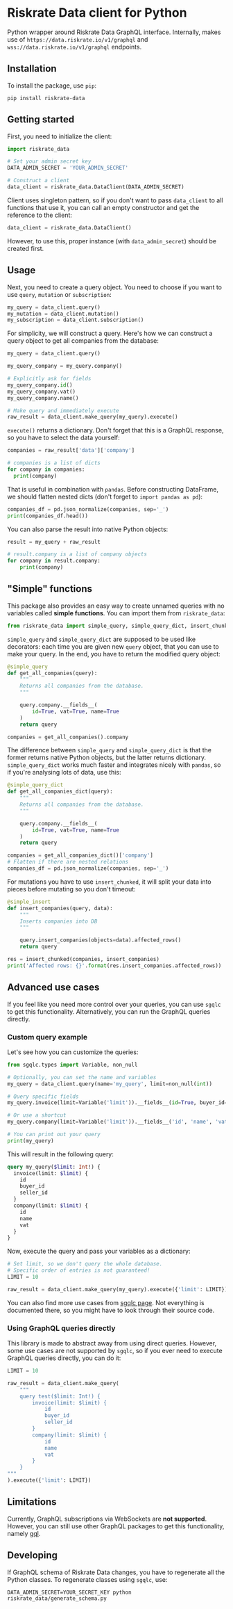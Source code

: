 # Riskrate Data client for Python

Python wrapper around Riskrate Data GraphQL interface. Internally, makes use of `https://data.riskrate.io/v1/graphql` and `wss://data.riskrate.io/v1/graphql` endpoints.

## Installation

To install the package, use `pip`:

```shell
pip install riskrate-data
```

## Getting started

First, you need to initialize the client:

```python
import riskrate_data

# Set your admin secret key
DATA_ADMIN_SECRET = 'YOUR_ADMIN_SECRET'

# Construct a client
data_client = riskrate_data.DataClient(DATA_ADMIN_SECRET)
```

Client uses singleton pattern, so if you don't want to pass `data_client` to all functions that use it, you can call an empty constructor and get the reference to the client:

```python
data_client = riskrate_data.DataClient()
```

However, to use this, proper instance (with `data_admin_secret`) should be created first.

## Usage

Next, you need to create a query object. You need to choose if you want to use `query`, `mutation` or `subscription`:

```python
my_query = data_client.query()
my_mutation = data_client.mutation()
my_subscription = data_client.subscription()
```

For simplicity, we will construct a query. Here's how we can construct a query object to get all companies from the database:

```python
my_query = data_client.query()

my_query_company = my_query.company()

# Explicitly ask for fields
my_query_company.id()
my_query_company.vat()
my_query_company.name()

# Make query and immediately execute
raw_result = data_client.make_query(my_query).execute()
```

`execute()` returns a dictionary. Don't forget that this is a GraphQL response, so you have to select the data yourself:

```python
companies = raw_result['data']['company']

# companies is a list of dicts
for company in companies:
  print(company)
```

That is useful in combination with `pandas`. Before constructing DataFrame, we should flatten nested dicts (don't forget to `import pandas as pd`):

```python
companies_df = pd.json_normalize(companies, sep='_')
print(companies_df.head())
```

You can also parse the result into native Python objects:

```python
result = my_query + raw_result

# result.company is a list of company objects
for company in result.company:
    print(company)
```

## "Simple" functions

This package also provides an easy way to create unnamed queries with no variables called **simple functions**. You can import them from `riskrate_data`:

```python
from riskrate_data import simple_query, simple_query_dict, insert_chunked
```

`simple_query` and `simple_query_dict` are supposed to be used like decorators: each time you are given new `query` object, that you can use to make your query. In the end, you have to return the modified query object:

```python
@simple_query
def get_all_companies(query):
    """
    Returns all companies from the database.
    """

    query.company.__fields__(
        id=True, vat=True, name=True
    )
    return query

companies = get_all_companies().company
```

The difference between `simple_query` and `simple_query_dict` is that the former returns native Python objects, but the latter returns dictionary. `simple_query_dict` works much faster and integrates nicely with `pandas`, so if you're analysing lots of data, use this:

```python
@simple_query_dict
def get_all_companies_dict(query):
    """
    Returns all companies from the database.
    """

    query.company.__fields__(
        id=True, vat=True, name=True
    )
    return query

companies = get_all_companies_dict()['company']
# Flatten if there are nested relations
companies_df = pd.json_normalize(companies, sep='_')
```

For mutations you have to use `insert_chunked`, it will split your data into pieces before mutating so you don't timeout:

```python
@simple_insert
def insert_companies(query, data):
    """
    Inserts companies into DB
    """

    query.insert_companies(objects=data).affected_rows()
    return query

res = insert_chunked(companies, insert_companies)
print('Affected rows: {}'.format(res.insert_companies.affected_rows))
```

## Advanced use cases

If you feel like you need more control over your queries, you can use `sgqlc` to get this functionality. Alternatively, you can run the GraphQL queries directly.

### Custom query example

Let's see how you can customize the queries:

```python
from sgqlc.types import Variable, non_null

# Optionally, you can set the name and variables
my_query = data_client.query(name='my_query', limit=non_null(int))

# Query specific fields
my_query.invoice(limit=Variable('limit')).__fields__(id=True, buyer_id=True, seller_id=True)

# Or use a shortcut
my_query.company(limit=Variable('limit')).__fields__('id', 'name', 'vat')

# You can print out your query
print(my_query)
```

This will result in the following query:

```graphql
query my_query($limit: Int!) {
  invoice(limit: $limit) {
    id
    buyer_id
    seller_id
  }
  company(limit: $limit) {
    id
    name
    vat
  }
}
```

Now, execute the query and pass your variables as a dictionary:

```python
# Set limit, so we don't query the whole database.
# Specific order of entries is not guaranteed!
LIMIT = 10

raw_result = data_client.make_query(my_query).execute({'limit': LIMIT})
```

You can also find more use cases from [sgqlc page](https://github.com/profusion/sgqlc). Not everything is documented there, so you might have to look through their source code.

### Using GraphQL queries directly

This library is made to abstract away from using direct queries. However, some use cases are not supported by `sgqlc`, so if you ever need to execute GraphQL queries directly, you can do it:

```python
LIMIT = 10

raw_result = data_client.make_query(
    """
    query test($limit: Int!) {
        invoice(limit: $limit) {
            id
            buyer_id
            seller_id
        }
        company(limit: $limit) {
            id
            name
            vat
        }
    }
"""
).execute({'limit': LIMIT})
```

## Limitations

Currently, GraphQL subscriptions via WebSockets are **not supported**. However, you can still use other GraphQL packages to get this functionality, namely [gql](https://github.com/graphql-python/gql).

## Developing

If GraphQL schema of Riskrate Data changes, you have to regenerate all the Python classes. To regenerate classes using `sgqlc`, use:

```shell
DATA_ADMIN_SECRET=YOUR_SECRET_KEY python riskrate_data/generate_schema.py
```
